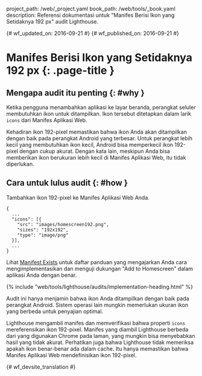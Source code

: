 project_path: /web/_project.yaml
book_path: /web/tools/_book.yaml
description: Referensi dokumentasi untuk "Manifes Berisi Ikon yang Setidaknya 192 px" audit Lighthouse.

{# wf_updated_on: 2016-09-21 #}
{# wf_published_on: 2016-09-21 #}

# Manifes Berisi Ikon yang Setidaknya 192 px  {: .page-title }

## Mengapa audit itu penting {: #why }

Ketika pengguna menambahkan aplikasi ke layar beranda, perangkat seluler membutuhkan ikon untuk
ditampilkan. Ikon tersebut ditetapkan dalam larik `icons` dari Manifes Aplikasi Web.

Kehadiran ikon 192-pixel memastikan bahwa ikon Anda akan ditampilkan dengan baik pada
perangkat Android yang terbesar. Untuk perangkat lebih kecil yang membutuhkan ikon kecil, Android
bisa memperkecil ikon 192-pixel dengan cukup akurat. Dengan kata lain,
meskipun Anda bisa memberikan ikon berukuran lebih kecil di Manifes Aplikasi Web, itu
tidak diperlukan.

## Cara untuk lulus audit {: #how }

Tambahkan ikon 192-pixel ke Manifes Aplikasi Web Anda.

    {
      ...
      "icons": [{
        "src": "images/homescreen192.png",
        "sizes": "192x192",
        "type": "image/png"
      }],
      ...
    }

Lihat [Manifest Exists](manifest-exists#how)
untuk daftar panduan yang mengajarkan Anda cara
mengimplementasikan dan menguji dukungan "Add to Homescreen" dalam aplikasi Anda dengan benar.

{% include "web/tools/lighthouse/audits/implementation-heading.html" %}

Audit ini hanya menjamin bahwa ikon Anda ditampilkan dengan baik pada perangkat Android.
Sistem operasi lain mungkin memerlukan ukuran ikon yang berbeda untuk penyajian
optimal.

Lighthouse mengambil manifes dan memverifikasi bahwa properti `icons` mereferensikan
ikon 192-pixel. Manifes yang diambil Lighthouse
berbeda dari yang digunakan Chrome pada laman, yang mungkin bisa
menyebabkan hasil yang tidak akurat. Perhatikan juga bahwa Lighthouse tidak memeriksa apakah
ikon benar-benar ada dalam cache. Itu hanya memastikan bahwa Manifes
Aplikasi Web mendefinisikan ikon 192-pixel.


{# wf_devsite_translation #}
